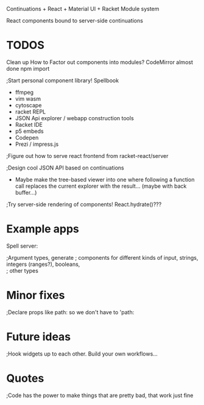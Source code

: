 Continuations + React + Material UI + Racket Module system

React components bound to server-side continuations

# TODOS

Clean up
  How to Factor out components into modules?
    CodeMirror almost done
      npm import

;Start personal component library!  Spellbook
  * ffmpeg
  * vim wasm
  * cytoscape
  * racket REPL
  * JSON Api explorer / webapp construction tools
  * Racket IDE
  * p5 embeds
  * Codepen
  * Prezi / impress.js

;Figure out how to serve react frontend from racket-react/server

;Design cool JSON API based on continuations
  * Maybe make the tree-based viewer into one where following a function call replaces the current explorer with the result... (maybe with back buffer...)


;Try server-side rendering of components!  React.hydrate()???


# Example apps

Spell server:

;Argument types, generate
;   components for different kinds of input, strings, integers (ranges?), booleans,  
;   other types


# Minor fixes


;Declare props like path: so we don't have to 'path:


# Future ideas

;Hook widgets up to each other.  Build your own workflows...

# Quotes

;Code has the power to make things that are pretty bad, that work just fine
